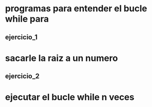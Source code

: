# programas para entender el bucle while para

## ejercicio_1
# sacarle la raiz a un numero 
## ejercicio_2
# ejecutar el bucle while n veces
